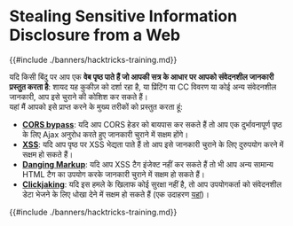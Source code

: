 # Stealing Sensitive Information Disclosure from a Web

{{#include ./banners/hacktricks-training.md}}

यदि किसी बिंदु पर आप एक **वेब पृष्ठ पाते हैं जो आपकी सत्र के आधार पर आपको संवेदनशील जानकारी प्रस्तुत करता है**: शायद यह कुकीज़ को दर्शा रहा है, या प्रिंटिंग या CC विवरण या कोई अन्य संवेदनशील जानकारी, आप इसे चुराने की कोशिश कर सकते हैं।\
यहां मैं आपको इसे प्राप्त करने के मुख्य तरीकों को प्रस्तुत करता हूं:

- [**CORS bypass**](pentesting-web/cors-bypass.md): यदि आप CORS हेडर को बायपास कर सकते हैं तो आप एक दुर्भावनापूर्ण पृष्ठ के लिए Ajax अनुरोध करते हुए जानकारी चुराने में सक्षम होंगे।
- [**XSS**](pentesting-web/xss-cross-site-scripting/index.html): यदि आप पृष्ठ पर XSS भेद्यता पाते हैं तो आप इसे जानकारी चुराने के लिए दुरुपयोग करने में सक्षम हो सकते हैं।
- [**Danging Markup**](pentesting-web/dangling-markup-html-scriptless-injection/index.html): यदि आप XSS टैग इंजेक्ट नहीं कर सकते हैं तो भी आप अन्य सामान्य HTML टैग का उपयोग करके जानकारी चुराने में सक्षम हो सकते हैं।
- [**Clickjaking**](pentesting-web/clickjacking.md): यदि इस हमले के खिलाफ कोई सुरक्षा नहीं है, तो आप उपयोगकर्ता को संवेदनशील डेटा भेजने के लिए धोखा देने में सक्षम हो सकते हैं (एक उदाहरण [यहां](https://medium.com/bugbountywriteup/apache-example-servlet-leads-to-61a2720cac20))।

{{#include ./banners/hacktricks-training.md}}
